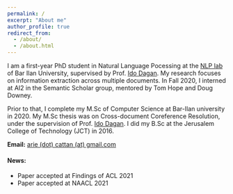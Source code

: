 ```yaml
---
permalink: /
excerpt: "About me"
author_profile: true
redirect_from: 
  - /about/
  - /about.html
---
```


I am a first-year PhD student in Natural Language Pocessing at the [NLP lab](https://biu-nlp.github.io/) of Bar Ilan University, supervised by Prof. [Ido Dagan](https://u.cs.biu.ac.il/~dagan/). 
My research focuses on information extraction across multiple documents.
In Fall 2020, I interned at AI2 in the Semantic Scholar group, mentored by Tom Hope and Doug Downey. 

Prior to that, I complete my M.Sc of Computer Science at Bar-Ilan university in 2020. My M.Sc thesis was on Cross-document Coreference Resolution, under the supervision of Prof. [Ido Dagan](https://u.cs.biu.ac.il/~dagan/). I did my B.Sc at the Jerusalem College of Technology (JCT) in 2016.

**Email:** [arie (dot) cattan (at) gmail.com](mailto:arie.cattan@gmail.com)




#### News: 

- Paper accepted at Findings of ACL 2021
- Paper accepted at NAACL 2021